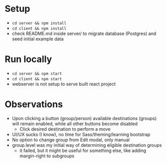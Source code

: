 # Setup
- `cd server && npm install`
- `cd client && npm install`
- check README.md inside server/ to migrate database (Postgres) and seed initial example data
# Run locally
- `cd server && npm start`
- `cd client && npm start`
- webserver is not setup to serve built react project

# Observations
- Upon clicking a button (group/person) available destinations (groups) will remain enabled, while all other buttons become disabled
  - Click desired destination to perform a move
- UI/UX sucks (I know), no time for Sass/theming/learning bootstrap
- No option to change group from Edit modal, only manual
- group.level was my initial way of determining eligible destination groups 
  - it failed, but it might be useful for something else, like adding margin-right to subgroups